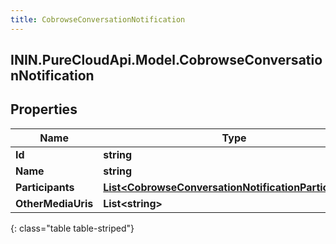 ```yaml
---
title: CobrowseConversationNotification
---
```

## ININ.PureCloudApi.Model.CobrowseConversationNotification

## Properties

|Name | Type | Description | Notes|
|------------ | ------------- | ------------- | -------------|
| **Id** | **string** |  | [optional] |
| **Name** | **string** |  | [optional] |
| **Participants** | [**List&lt;CobrowseConversationNotificationParticipants&gt;**](CobrowseConversationNotificationParticipants.html) |  | [optional] |
| **OtherMediaUris** | **List&lt;string&gt;** |  | [optional] |
{: class="table table-striped"}


